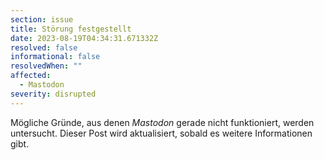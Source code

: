 ```yaml
---
section: issue
title: Störung festgestellt
date: 2023-08-19T04:34:31.671332Z
resolved: false
informational: false
resolvedWhen: ""
affected:
  - Mastodon
severity: disrupted
---
```

Mögliche Gründe, aus denen *Mastodon* gerade nicht funktioniert, werden untersucht. Dieser Post wird aktualisiert, sobald es weitere Informationen gibt.

        